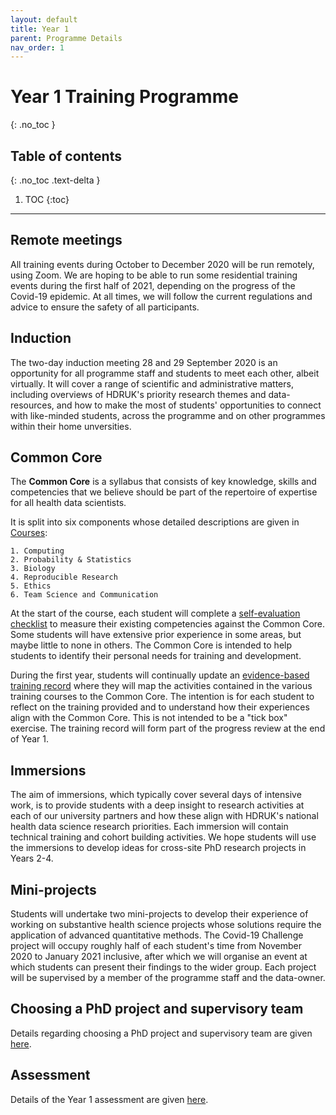 ```yaml
---
layout: default
title: Year 1
parent: Programme Details
nav_order: 1
---
```


# Year 1 Training Programme
{: .no_toc }

## Table of contents
{: .no_toc .text-delta }

1. TOC
{:toc}

---

## Remote meetings

All training events during October to December 2020 will be run remotely, using Zoom. We are hoping to be able to run some residential training events during
the first half of 2021, depending on the progress of the Covid-19 epidemic. At all times, we will follow the current regulations and advice to ensure the safety of 
all participants.

## Induction

The two-day induction meeting 28 and 29 September 2020 is an opportunity for all programme staff and students to meet each other, albeit virtually. It will cover 
a range of scientific and administrative matters, including overviews of HDRUK's priority research themes and data-resources, and how to make the most of 
students' opportunities to connect with like-minded students, across the programme and on other programmes within their home unversities.

## Common Core

The **Common Core** is a syllabus that consists of key knowledge, skills and competencies that we believe should be part of the repertoire of expertise for all health data scientists. 

It is split into six components whose detailed descriptions are given in [Courses](courses.md):

	1. Computing
	2. Probability & Statistics
	3. Biology
	4. Reproducible Research
	5. Ethics
	6. Team Science and Communication 

At the start of the course, each student will complete a [self-evaluation checklist](trainingrecord) to measure their existing competencies against the Common Core. Some students will have extensive prior experience in some areas, but maybe little to none in others. The Common Core is intended to help students to identify their personal needs for training and development.

During the first year, students will continually update an [evidence-based training record](trainingrecord) where they will map the activities contained in the various training courses to the Common Core. The intention is for each student to reflect on the training provided and to understand how their experiences align with the Common Core. This is not intended to be a "tick box" exercise. The training record will form part of the progress review at the end of Year 1.

## Immersions 

The aim of immersions, which typically cover several days of intensive work, is to provide students with a deep insight to research activities at each of our university partners and how these align with HDRUK's national health data science research priorities. Each immersion will contain technical training and cohort building activities. We hope students will use the immersions to develop ideas for cross-site PhD research projects in Years 2-4.

## Mini-projects

Students will undertake two mini-projects to develop their experience of working on substantive health science projects whose solutions require the application of advanced quantitative methods. The Covid-19 Challenge project will occupy roughly half of each student's time from November 2020 to January 2021 inclusive, after which we will organise an event  at which students can present their findings to the wider group. Each project will be supervised by a member of the programme staff and the data-owner. 

## Choosing a PhD project and supervisory team

Details regarding choosing a PhD project and supervisory team are given [here](../phd-choice.md).

## Assessment

Details of the Year 1 assessment are given [here](../progression.md).
